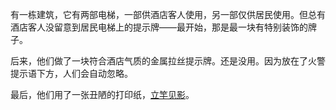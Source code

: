 有一栋建筑，它有两部电梯，一部供酒店客人使用，另一部仅供居民使用。但总有酒店客人没留意到居民电梯上的提示牌——最开始，那是最一块有特别装饰的牌子。

后来，他们做了一块符合酒店气质的金属拉丝提示牌。还是没用。因为放在了火警提示语下方，人们会自动忽略。

最后，他们用了一张丑陋的打印纸，[立竿见影](https://x.com/cabel/status/1563952004908875776)。